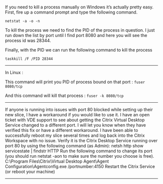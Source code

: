 If you need to kill a process manually on Windows it’s actually pretty easy. First, fire up a command prompt and type the following command.

`netstat -a -o -n`

To kill the process we need to find the PID of the process in question. I just run down the list by port until I find port 8080 and here you will see the process id was 28344.

Finally, with the PID we can run the following command to kill the process

`taskkill /F /PID 28344`

----------------------------------

In Linux : 

This command will print you PID of process bound on that port :
`fuser 8080/tcp`

And this command will kill that process : `fuser -k 8080/tcp`

----------------------------------

If anyone is running into issues with port 80 blocked while setting up their new slice, I have a workaround if you would like to use it.  I have an open ticket with VDE support to see about getting the Citrix Virtual Desktop Service changed to a different port.  I will let you know when they have verified this fix or have a different workaround.
I have been able to successfully reboot my slice several times and log back into the Citrix Workspace with no issue.
Verify it is the Citrix Desktop Service running over port 80 by using the following command (as Admin):
netsh http show servicestate | findstr HTTP
Run the following command to change its port (you should run netstat -aon to make sure the number you choose is free).
C:\Program Files\Citrix\Virtual Desktop Agent\Agent Configuration\Agentconfig.exe /portnumber:4150
Restart the Citrix Service (or reboot your machine)

----------------------------------
